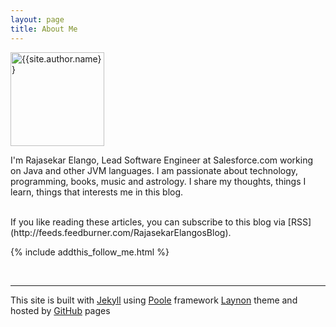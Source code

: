 ```yaml
---
layout: page
title: About Me
---
```


<div itemscope itemtype="http://schema.org/Person">
<img  itemprop="image" src="{{ site.baseurl }}assets/images/profile.jpg" alt="{{site.author.name}}" height="150px" width="150px" />

I'm <span itemprop="name">Rajasekar Elango</span>, <span itemprop="jobTitle">Lead Software Engineer</span> at 
<span itemscope itemtype="http://schema.org/Organization"><span itemprop="name">Salesforce.com</span></span> working on Java and other JVM languages. 
I am passionate about technology, programming, books, music and astrology. I share my thoughts, things I learn, things that interests me in this blog. 

</div>
<br/>
If you like reading these articles, you can subscribe to this blog via [RSS](http://feeds.feedburner.com/RajasekarElangosBlog).

{% include addthis_follow_me.html %}

<br/>
<div class="post-date" id="ga-pageviews"></div>

---
This site is built with [Jekyll](http://jekyllrb.com/) using [Poole](http://getpoole.com/) framework [Laynon](http://lanyon.getpoole.com/) theme and hosted by [GitHub](https://github.com) pages 